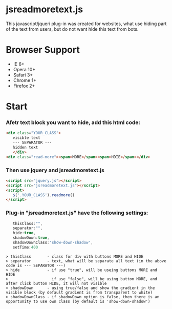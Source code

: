 # jsreadmoretext.js

This javascript/jqueri plug-in was created for websites, what use hiding part of the text from users, but do not want hide this text from bots.

# Browser Support

  * IE 6+
  * Opera 10+
  * Safari 3+
  * Chrome 1+
  * Firefox 2+

# Start

### Afetr text block you want to hide, add this html code:
``` html
<div class="YOUR_CLASS">
   visible text
   --- SEPARATOR ---
   hidden text
   </div>
<div class="read-more"><span>MORE</span><span>HDIE</span></div>
```

### Then use jquery and jsreadmoretext.js 
``` html
<script src="jquery.js"></script>
<script src="jsreadmoretext.js"></script>
<script>
   $('.YOUR_CLASS').readmore()
</script>
```

### Plug-in "jsreadmoretext.js" have the following settings:
``` js
   thisClass:"",
   separator:"",
   hide:true,
   shadowDown:true,
   shadowDownClass:'show-down-shadow',
   setTime:400
```
``` 
> thisClass       - class for div with buttons MORE and HIDE
> separator       - text, what will be separate all text (in the above code is --- SEPARATOR ---)
> hide            - if use "true", will be useing buttons MORE and HIDE
>                   if use "false", will be using button MORE, and after click button HIDE, it will not visible
> shadowDown      - using true/false and show the gradient in the visible block (by default gradient is from transparent to white)
> shadowDownClass - if shadowDown option is false, then there is an opportunity to use own class (by default is 'show-down-shadow')
```
